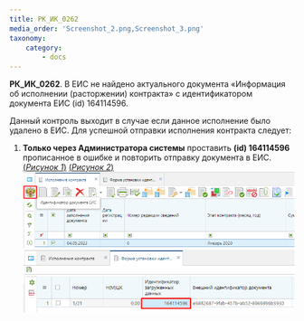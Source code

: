 ```yaml
---
title: РК_ИК_0262
media_order: 'Screenshot_2.png,Screenshot_3.png'
taxonomy:
    category:
        - docs
---
```


**РК_ИК_0262**. В ЕИС не найдено актуального документа «Информация об исполнении (расторжении) контракта» с идентификатором документа ЕИС (id) 164114596.

Данный контроль выходит в случае если данное исполнение было удалено в ЕИС. Для успешной отправки исполнения контракта следует:
1. **Только через Администратора системы** проставить **(id) 164114596** прописанное в ошибке и повторить отправку документа в ЕИС. [(*Рисунок 1*)](#ris-1) [(*Рисунок 2*)](#ris-2)
![Рисунок 1. ](Screenshot_2.png?id=ris-1)
![Рисунок 2. ](Screenshot_3.png?id=ris-1)